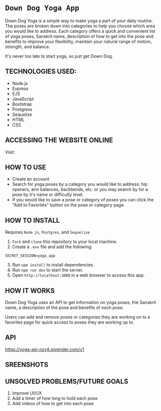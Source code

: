 # `Down Dog Yoga App`
Down Dog Yoga is a simple way to make yoga a part of your daily routine.  The poses are broken down into categories to help you choose which area you would like to address. Each category offers a quick and convenient list of yoga poses, Sanskrit name, description of how to get into the pose and benefits to improve your flexibility, maintain your natural range of motion, strength, and balance.  

It's never too late to start yoga, so just get Down Dog.

## TECHNOLOGIES USED: 
* Node.js
* Express
* EJS
* JavaScript
* Bootstrap
* Postgress
* Sequelize
* HTML
* CSS

## ACCESSING THE WEBSITE ONLINE
Visit: 

## HOW TO USE
* Create an account
* Search for yoga poses by a category you would like to address: hip openers, arm balances, backbends, etc. or you may search by for a pose by it's name or difficulty level.
* If you would like to save a pose or category of poses you can click the "Add to Favorites" button on the pose or category page.

## HOW TO INSTALL
Requires ```Node.js```, ```Postgres```, and ```Sequelize```
1. ```Fork``` and ```clone``` this repository to your local machine.
2. Create a ```.env``` file and add the following:

```SECRET_SESSION=yoga_app```

3. Run ```npm install``` to install dependencies.
4. Run ```npm run dev``` to start the server.
5. Open ```http://localhost:3000``` in a web browser to access this app.

## HOW IT WORKS
Down Dog Yoga uses an API to get information on yoga poses, the Sanskrit name, a description of the pose and benefits of each pose.

Users can add and remove poses or categories they are working on to a favorites page for quick access to poses they are working up to.

## API 
https://yoga-api-nzy4.onrender.com/v1

## SREENSHOTS

## UNSOLVED PROBLEMS/FUTURE GOALS
1. Improve UI/UX
2. Add a timer of how long to hold each pose
3. Add videos of how to get into each pose
